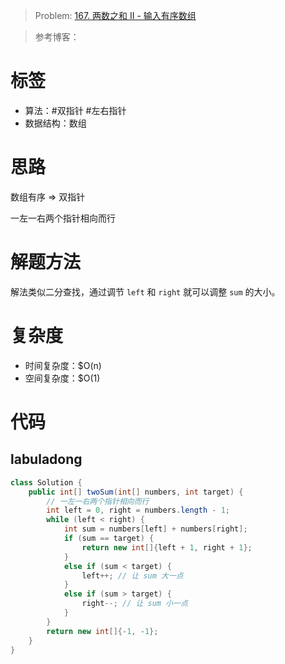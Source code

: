 <!--
 * @Auther: zth
 * @Date: 2024-03-04 10:51:47
 * @LastEditTime: 2024-03-04 21:30:39
 * @Description:
-->

> Problem: [167. 两数之和 II - 输入有序数组](https://leetcode.cn/problems/two-sum-ii-input-array-is-sorted)

> 参考博客：

# 标签

- 算法：#双指针 #左右指针
- 数据结构：数组

# 思路

数组有序 => 双指针

一左一右两个指针相向而行

# 解题方法

解法类似二分查找，通过调节 `left` 和 `right` 就可以调整 `sum` 的大小。

# 复杂度

- 时间复杂度：$O(n)
- 空间复杂度：$O(1)

# 代码

## labuladong

```Java
class Solution {
    public int[] twoSum(int[] numbers, int target) {
        // 一左一右两个指针相向而行
        int left = 0, right = numbers.length - 1;
        while (left < right) {
            int sum = numbers[left] + numbers[right];
            if (sum == target) {
                return new int[]{left + 1, right + 1};
            }
            else if (sum < target) {
                left++; // 让 sum 大一点
            }
            else if (sum > target) {
                right--; // 让 sum 小一点
            }
        }
        return new int[]{-1, -1};
    }
}
```
